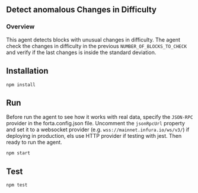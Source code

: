 ## Detect anomalous Changes in Difficulty

### Overview

This agent detects blocks with unusual changes in difficulty. The agent check the changes in difficulty in the previous `NUMBER_OF_BLOCKS_TO_CHECK` and verify if the last changes is inside the standard deviation.

## Installation

```
npm install
```

## Run

Before run the agent to see how it works with real data, specify the `JSON-RPC` provider in the forta.config.json file. Uncomment the `jsonRpcUrl` property and set it to a websocket provider (e.g. `wss://mainnet.infura.io/ws/v3/`) if deploying in production, els use HTTP provider if testing with jest. Then ready to run the agent.

```
npm start
```

## Test

```
npm test
```
